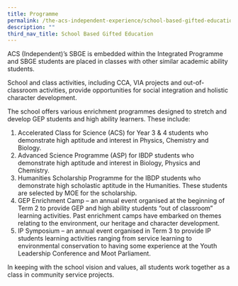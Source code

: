 ```yaml
---
title: Programme
permalink: /the-acs-independent-experience/school-based-gifted-education-sbge/programme/
description: ""
third_nav_title: School Based Gifted Education
---
```



ACS (Independent)’s SBGE is embedded within the Integrated Programme and SBGE students are placed in classes with other similar academic ability students.

School and class activities, including CCA, VIA projects and out-of-classroom activities, provide opportunities for social integration and holistic character development.

The school offers various enrichment programmes designed to stretch and develop GEP students and high ability learners. These include:

1.  Accelerated Class for Science (ACS) for Year 3 & 4 students who demonstrate high aptitude and interest in Physics, Chemistry and Biology.
2.  Advanced Science Programme (ASP) for IBDP students who demonstrate high aptitude and interest in Biology, Physics and Chemistry.
3.  Humanities Scholarship Programme for the IBDP students who demonstrate high scholastic aptitude in the Humanities. These students are selected by MOE for the scholarship.
4.  GEP Enrichment Camp – an annual event organised at the beginning of Term 2 to provide GEP and high ability students “out of classroom” learning activities. Past enrichment camps have embarked on themes relating to the environment, our heritage and character development.
5.  IP Symposium – an annual event organised in Term 3 to provide IP students learning activities ranging from service learning to environmental conservation to having some experience at the Youth Leadership Conference and Moot Parliament.

In keeping with the school vision and values, all students work together as a class in community service projects.